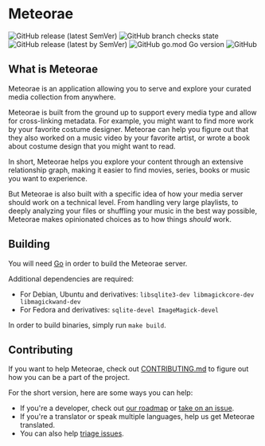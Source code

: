 # Meteorae

![GitHub release (latest SemVer)](https://img.shields.io/github/v/release/meteorae/server) ![GitHub branch checks state](https://img.shields.io/github/checks-status/meteorae/server/master) ![GitHub release (latest by SemVer)](https://img.shields.io/github/downloads/meteorae/server/latest/total) ![GitHub go.mod Go version](https://img.shields.io/github/go-mod/go-version/meteorae/server) ![GitHub](https://img.shields.io/github/license/meteorae/server)

## What is Meteorae

Meteorae is an application allowing you to serve and explore your curated media collection from anywhere.

Meteorae is built from the ground up to support every media type and allow for cross-linking metadata. For example, you might want to find more work by your favorite costume designer. Meteorae can help you figure out that they also worked on a music video by your favorite artist, or wrote a book about costume design that you might want to read.

In short, Meteorae helps you explore your content through an extensive relationship graph, making it easier to find movies, series, books or music you want to experience.

But Meteorae is also built with a specific idea of how your media server should work on a technical level. From handling very large playlists, to deeply analyzing your files or shuffling your music in the best way possible, Meteorae makes opinionated choices as to how things _should_ work.

## Building

You will need [Go](https://go.dev/doc/install) in order to build the Meteorae server.

Additional dependencies are required:

- For Debian, Ubuntu and derivatives: `libsqlite3-dev libmagickcore-dev libmagickwand-dev`
- For Fedora and derivatives: `sqlite-devel ImageMagick-devel`

In order to build binaries, simply run `make build`.

## Contributing

If you want to help Meteorae, check out [CONTRIBUTING.md](https://github.com/meteorae/server/blob/master/CONTRIBUTING.md) to figure out how you can be a part of the project.

For the short version, here are some ways you can help:

- If you're a developer, check out [our roadmap](https://github.com/meteorae/server/blob/master/README.md) or [take on an issue](https://github.com/meteorae/server/labels/good%20first%20issue).
- If you're a translator or speak multiple languages, help us get Meteorae translated.
- You can also help [triage issues](https://github.com/meteorae/server/issues).
